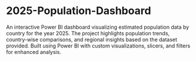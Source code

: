 # 2025-Population-Dashboard
An interactive Power BI dashboard visualizing estimated population data by country for the year 2025. The project highlights population trends, country-wise comparisons, and regional insights based on the dataset provided. Built using Power BI with custom visualizations, slicers, and filters for enhanced analysis.
